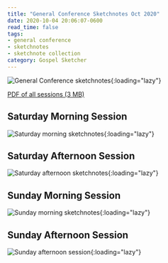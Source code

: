 ```yaml
---
title: "General Conference Sketchnotes Oct 2020"
date: 2020-10-04 20:06:07-0600
read_time: false
tags:
- general conference
- sketchnotes
- sketchnote collection
category: Gospel Sketcher
---
```


![General Conference sketchnotes](https://media.bennorris.org/images/gospelsketcher/general-conference/oct-2020/general-conference-sketchnotes.jpg){:loading="lazy"}

[PDF of all sessions (3 MB)](https://media.bennorris.org/images/gospelsketcher/general-conference/oct-2020/oct-2020-general-confrerence-sketchnotes.pdf)

## Saturday Morning Session

![Saturday morning sketchnotes](https://media.bennorris.org/images/gospelsketcher/general-conference/oct-2020/general-conference-sat-am-sketchnote.jpg){:loading="lazy"}

## Saturday Afternoon Session

![Saturday afternoon sketchnotes](https://media.bennorris.org/images/gospelsketcher/general-conference/oct-2020/general-conference-sat-pm-sketchnote.jpg){:loading="lazy"}

## Sunday Morning Session

![Sunday morning sketchnotes](https://media.bennorris.org/images/gospelsketcher/general-conference/oct-2020/general-conference-sun-am-sketchnote.jpg){:loading="lazy"}

## Sunday Afternoon Session

![Sunday afternoon session](https://media.bennorris.org/images/gospelsketcher/general-conference/oct-2020/general-conference-sun-pm-sketchnote.jpg){:loading="lazy"}